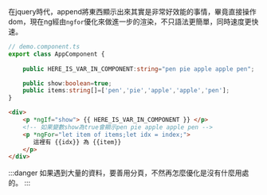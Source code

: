 在jquery時代，append將東西顯示出來其實是非常好效能的事情，畢竟直接操作dom，現在ng經由`ngfor`優化來做進一步的渲染，不只語法更簡單，同時速度更快速。

```ts
// demo.component.ts
export class AppComponent {
    
    public HERE_IS_VAR_IN_COMPONENT:string="pen pie apple apple pen";

    public show:boolean=true;
    public items:string[]=['pen','pie','apple','apple','pen'];
}
```

```html
<div>
    <p *ngIf="show"> {{ HERE_IS_VAR_IN_COMPONENT }} </p>
    <!-- 如果變數show為true會顯示pen pie apple apple pen -->
    <p *ngFor="let item of items;let idx = index;">
       這裡有 {{idx}} 為 {{item}}
    </p>
</div>
```

:::danger
如果遇到大量的資料，要善用分頁，不然再怎麼優化是沒有什麼用處的。
:::